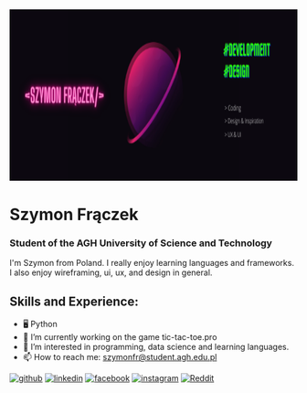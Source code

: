 <img src="https://github.com/SzymiYay/SzymiYay/blob/main/szymon_zdj.png?raw=true" width="1200" height="300">

# Szymon Frączek

### Student of the AGH University of Science and Technology
I'm Szymon from Poland. I really enjoy learning languages and frameworks. I also enjoy wireframing, ui, ux, and design in general.

## Skills and Experience:
- 🖥️ Python
- 🔭 I’m currently working on the game tic-tac-toe.pro 
- 👀 I’m interested in programming, data science and learning languages.
- 📫 How to reach me: szymonfr@student.agh.edu.pl 


[<img src='https://cdn.jsdelivr.net/npm/simple-icons@3.0.1/icons/github.svg' alt='github' height='40'>](https://github.com/https://github.com/SzymiYay)  [<img src='https://cdn.jsdelivr.net/npm/simple-icons@3.0.1/icons/linkedin.svg' alt='linkedin' height='40'>](https://www.linkedin.com/in/https://www.linkedin.com/in/szymon-frączek-8955b0223//)  [<img src='https://cdn.jsdelivr.net/npm/simple-icons@3.0.1/icons/facebook.svg' alt='facebook' height='40'>](https://www.facebook.com/https://www.facebook.com/szymon.fraczek.39)  [<img src='https://cdn.jsdelivr.net/npm/simple-icons@3.0.1/icons/instagram.svg' alt='instagram' height='40'>](https://www.instagram.com/https://www.instagram.com/szymiyay//)  [<img src='https://cdn.jsdelivr.net/npm/simple-icons@3.0.1/icons/reddit.svg' alt='Reddit' height='40'>](https://www.reddit.com/user/https://www.reddit.com/user/SzymiYay)  


